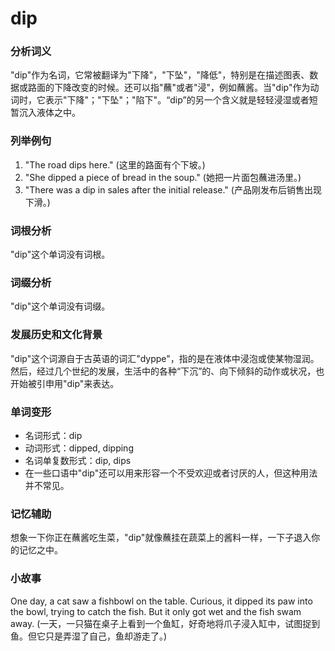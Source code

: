 # dip

### 分析词义

  

"dip"作为名词，它常被翻译为"下降"，"下坠"，"降低"，特别是在描述图表、数据或路面的下降改变的时候。还可以指"蘸"或者"浸"，例如蘸酱。当"dip"作为动词时，它表示"下降"；"下坠"；"陷下"。“dip”的另一个含义就是轻轻浸湿或者短暂沉入液体之中。

  

### 列举例句

  

1.  "The road dips here." (这里的路面有个下坡。)
2.  "She dipped a piece of bread in the soup." (她把一片面包蘸进汤里。)
3.  "There was a dip in sales after the initial release." (产品刚发布后销售出现下滑。)

  

### 词根分析

  

"dip"这个单词没有词根。

  

### 词缀分析

  

"dip"这个单词没有词缀。

  

### 发展历史和文化背景

  

"dip"这个词源自于古英语的词汇"dyppe"，指的是在液体中浸泡或使某物湿润。然后，经过几个世纪的发展，生活中的各种“下沉”的、向下倾斜的动作或状况，也开始被引申用"dip"来表达。

  

### 单词变形

  

*   名词形式：dip
*   动词形式：dipped, dipping
*   名词单复数形式：dip, dips
*   在一些口语中"dip"还可以用来形容一个不受欢迎或者讨厌的人，但这种用法并不常见。

  

### 记忆辅助

  

想象一下你正在蘸酱吃生菜，"dip"就像蘸挂在蔬菜上的酱料一样，一下子退入你的记忆之中。

  

### 小故事

  

One day, a cat saw a fishbowl on the table. Curious, it dipped its paw into the bowl, trying to catch the fish. But it only got wet and the fish swam away. (一天，一只猫在桌子上看到一个鱼缸，好奇地将爪子浸入缸中，试图捉到鱼。但它只是弄湿了自己，鱼却游走了。)
